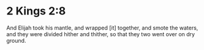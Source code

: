 # 2 Kings 2:8

And Elijah took his mantle, and wrapped [it] together, and smote the waters, and they were divided hither and thither, so that they two went over on dry ground.